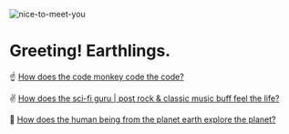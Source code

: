 ![nice-to-meet-you](https://cdn.jsdelivr.net/gh/kid1412621/imgBed@master/uPic/nice-to-meet-you.jpeg)

# Greeting! Earthlings.

☝️ [How does the code monkey code the code?](/code)

✌️ [How does the sci-fi guru | post rock & classic music buff feel the life?](/life)

🤟 [How does the human being from the planet earth explore the planet?](/world)
